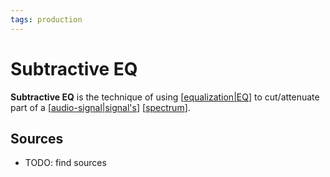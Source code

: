 ```yaml
---
tags: production
---
```


# Subtractive EQ

**Subtractive EQ** is the technique of using [[equalization|EQ]] to cut/attenuate part of a [[audio-signal|signal's]] [[spectrum]].

## Sources

- TODO: find sources

[//begin]: # "Autogenerated link references for markdown compatibility"
[equalization|EQ]: equalization "Equalization (EQ)"
[audio-signal|signal's]: audio-signal "Audio Signal"
[spectrum]: spectrum "Spectrum"
[//end]: # "Autogenerated link references"
